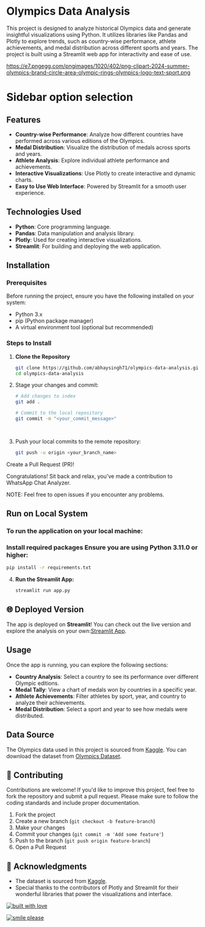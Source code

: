 # Olympics Data Analysis

This project is designed to analyze historical Olympics data and generate insightful visualizations using Python. It utilizes libraries like Pandas and Plotly to explore trends, such as country-wise performance, athlete achievements, and medal distribution across different sports and years. The project is built using a Streamlit web app for interactivity and ease of use.

https://e7.pngegg.com/pngimages/1020/402/png-clipart-2024-summer-olympics-brand-circle-area-olympic-rings-olympics-logo-text-sport.png

# Sidebar option selection

## Features

- **Country-wise Performance**: Analyze how different countries have performed across various editions of the Olympics.
- **Medal Distribution**: Visualize the distribution of medals across sports and years.
- **Athlete Analysis**: Explore individual athlete performance and achievements.
- **Interactive Visualizations**: Use Plotly to create interactive and dynamic charts.
- **Easy to Use Web Interface**: Powered by Streamlit for a smooth user experience.

## Technologies Used

- **Python**: Core programming language.
- **Pandas**: Data manipulation and analysis library.
- **Plotly**: Used for creating interactive visualizations.
- **Streamlit**: For building and deploying the web application.

## Installation

### Prerequisites

Before running the project, ensure you have the following installed on your system:
- Python 3.x
- pip (Python package manager)
- A virtual environment tool (optional but recommended)

### Steps to Install

1. **Clone the Repository**

   ```bash
   git clone https://github.com/abhaysingh71/olympics-data-analysis.git
   cd olympics-data-analysis

2. Stage your changes and commit:
   ```bash
   # Add changes to index
   git add .

   # Commit to the local repository
   git commit -m "<your_commit_message>"

    
3. Push your local commits to the remote repository:
    ```bash
    git push -u origin <your_branch_name>


Create a Pull Request (PR)!

Congratulations! Sit back and relax, you've made a contribution to WhatsApp Chat Analyzer.

NOTE: Feel free to open issues if you encounter any problems.

## Run on Local System

### To run the application on your local machine:

### Install required packages  Ensure you are using Python 3.11.0 or higher:
  ```bash
 pip install -r requirements.txt
  ```
4. **Run the Streamlit App:**

    ```bash
    streamlit run app.py
    ```

  ## 🌐 Deployed Version

The app is deployed on **Streamlit**! You can check out the live version and explore the analysis on your own:[Streamlit App](https://olympics-data-analysis-abhay71.streamlit.app/).
  
## Usage

Once the app is running, you can explore the following sections:

- **Country Analysis**: Select a country to see its performance over different Olympic editions.
- **Medal Tally**: View a chart of medals won by countries in a specific year.
- **Athlete Achievements**: Filter athletes by sport, year, and country to analyze their achievements.
- **Medal Distribution**: Select a sport and year to see how medals were distributed.

## Data Source

The Olympics data used in this project is sourced from [Kaggle](https://www.kaggle.com). You can download the dataset from [Olympics Dataset](https://www.kaggle.com/heesoo37/120-years-of-olympic-history-athletes-and-results).

## 🤝 Contributing


Contributions are welcome! If you'd like to improve this project, feel free to fork the repository and submit a pull request. Please make sure to follow the coding standards and include proper documentation.

1. Fork the project
2. Create a new branch (`git checkout -b feature-branch`)
3. Make your changes
4. Commit your changes (`git commit -m 'Add some feature'`)
5. Push to the branch (`git push origin feature-branch`)
6. Open a Pull Request


## 🙏 Acknowledgments

- The dataset is sourced from [Kaggle](https://www.kaggle.com).
- Special thanks to the contributors of Plotly and Streamlit for their wonderful libraries that power the visualizations and interface.

[![built with love](https://forthebadge.com/images/badges/built-with-love.svg)](https://www.linkedin.com/in/abhay-singh-050a5b293/)

[![smile please](https://forthebadge.com/images/badges/makes-people-smile.svg)](https://x.com/@abhaysingh71711)
